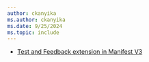 ```yaml
---
author: ckanyika
ms.author: ckanyika
ms.date: 9/25/2024
ms.topic: include
---
```

    
- [Test and Feedback extension in Manifest V3](#test-and-feedback-extension-in-manifest-v3)
